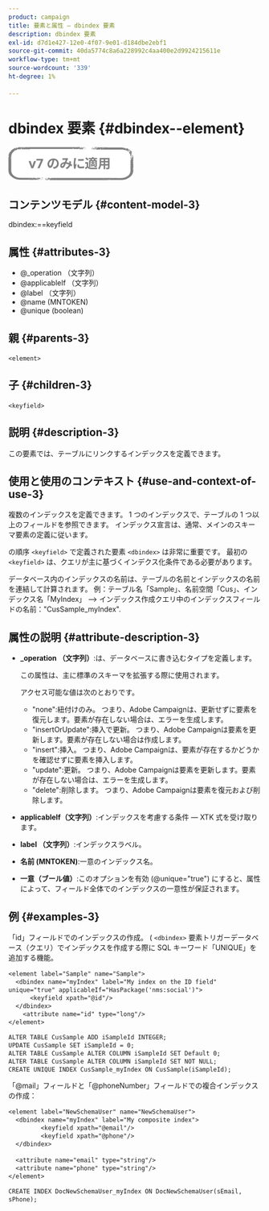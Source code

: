 ```yaml
---
product: campaign
title: 要素と属性 — dbindex 要素
description: dbindex 要素
exl-id: d7d1e427-12e0-4f07-9e01-d184dbe2ebf1
source-git-commit: 40da5774c8a6a228992c4aa400e2d9924215611e
workflow-type: tm+mt
source-wordcount: '339'
ht-degree: 1%

---
```


# dbindex 要素 {#dbindex--element}

![](../../../assets/v7-only.svg)

## コンテンツモデル {#content-model-3}

dbindex:==keyfield

## 属性 {#attributes-3}

* @_operation （文字列）
* @applicableIf （文字列）
* @label （文字列）
* @name (MNTOKEN)
* @unique (boolean)

## 親 {#parents-3}

`<element>`

## 子 {#children-3}

`<keyfield>`

## 説明 {#description-3}

この要素では、テーブルにリンクするインデックスを定義できます。

## 使用と使用のコンテキスト {#use-and-context-of-use-3}

複数のインデックスを定義できます。 1 つのインデックスで、テーブルの 1 つ以上のフィールドを参照できます。 インデックス宣言は、通常、メインのスキーマ要素の定義に従います。

の順序 `<keyfield>` で定義された要素 `<dbindex>` は非常に重要です。 最初の `<keyfield>` は、クエリが主に基づくインデクス化条件である必要があります。

データベース内のインデックスの名前は、テーブルの名前とインデックスの名前を連結して計算されます。 例：テーブル名「Sample」、名前空間「Cus」、インデックス名「MyIndex」 —> インデックス作成クエリ中のインデックスフィールドの名前：&quot;CusSample_myIndex&quot;.

## 属性の説明 {#attribute-description-3}

* **_operation （文字列）**:は、データベースに書き込むタイプを定義します。

  この属性は、主に標準のスキーマを拡張する際に使用されます。

  アクセス可能な値は次のとおりです。

   * &quot;none&quot;:紐付けのみ。 つまり、Adobe Campaignは、更新せずに要素を復元します。要素が存在しない場合は、エラーを生成します。
   * &quot;insertOrUpdate&quot;:挿入で更新。 つまり、Adobe Campaignは要素を更新します。要素が存在しない場合は作成します。
   * &quot;insert&quot;:挿入。 つまり、Adobe Campaignは、要素が存在するかどうかを確認せずに要素を挿入します。
   * &quot;update&quot;:更新。 つまり、Adobe Campaignは要素を更新します。要素が存在しない場合は、エラーを生成します。
   * &quot;delete&quot;:削除します。 つまり、Adobe Campaignは要素を復元および削除します。

* **applicableIf（文字列）**:インデックスを考慮する条件 — XTK 式を受け取ります。
* **label （文字列）**:インデックスラベル。
* **名前 (MNTOKEN)**:一意のインデックス名。
* **一意（ブール値）**:このオプションを有効 (@unique=&quot;true&quot;) にすると、属性によって、フィールド全体でのインデックスの一意性が保証されます。

## 例 {#examples-3}

「id」フィールドでのインデックスの作成。 ( `<dbindex>` 要素トリガーデータベース（クエリ）でインデックスを作成する際に SQL キーワード「UNIQUE」を追加する機能。

```
<element label="Sample" name="Sample">
  <dbindex name="myIndex" label="My index on the ID field" unique="true" applicableIf="HasPackage('nms:social')">
      <keyfield xpath="@id"/>
  </dbindex>
    <attribute name="id" type="long"/>
</element>          
```

```
ALTER TABLE CusSample ADD iSampleId INTEGER;
UPDATE CusSample SET iSampleId = 0;
ALTER TABLE CusSample ALTER COLUMN iSampleId SET Default 0;
ALTER TABLE CusSample ALTER COLUMN iSampleId SET NOT NULL; 
CREATE UNIQUE INDEX CusSample_myIndex ON CusSample(iSampleId);
```

「@mail」フィールドと「@phoneNumber」フィールドでの複合インデックスの作成：

```
<element label="NewSchemaUser" name="NewSchemaUser">
  <dbindex name="myIndex" label="My composite index">
         <keyfield xpath="@email"/>
         <keyfield xpath="@phone"/>
  </dbindex>
  
  <attribute name="email" type="string"/>
  <attribute name="phone" type="string"/>
</element>      
```

```
CREATE INDEX DocNewSchemaUser_myIndex ON DocNewSchemaUser(sEmail, sPhone);
```
